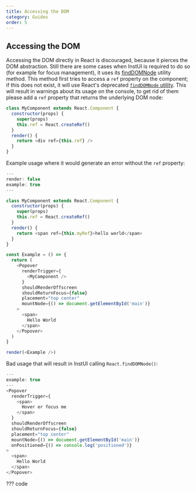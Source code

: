 ```yaml
---
title: Accessing the DOM
category: Guides
order: 5
---
```


## Accessing the DOM

Accessing the DOM directly in React is discouraged, because it pierces the DOM abstraction. Still there are some cases when InstUI is required to do so (for example for focus management), it uses its [findDOMNode](#findDOMNode) utility method.
This method first tries to access a `ref` property on the component; if this does not exist, it will use React's deprecated [`findDOMNode` utility](https://reactjs.org/docs/react-dom.html#finddomnode). This will result in warnings about its usage on the console, to get rid of them please add a `ref` property that returns the underlying DOM node:

```javascript
class MyComponent extends React.Component {
  constructor(props) {
    super(props)
    this.ref = React.createRef()
  }
  render() {
    return <div ref={this.ref} />
  }
}
```

Example usage where it would generate an error without the `ref` property:

```js
---
render: false
example: true
---

class MyComponent extends React.Component {
  constructor(props) {
    super(props)
    this.ref = React.createRef()
  }
  render() {
    return <span ref={this.myRef}>hello world</span>
  }
}

const Example = () => {
  return (
    <Popover
      renderTrigger={
        <MyComponent />
      }
      shouldRenderOffscreen
      shouldReturnFocus={false}
      placement="top center"
      mountNode={() => document.getElementById('main')}
    >
      <span>
        Hello World
      </span>
    </Popover>
  )
}

render(<Example />)
```

Bad usage that will result in InstUI calling `React.findDOMNode()`:

```js
---
example: true
---
<Popover
  renderTrigger={
    <span>
      Hover or focus me
    </span>
  }
  shouldRenderOffscreen
  shouldReturnFocus={false}
  placement="top center"
  mountNode={() => document.getElementById('main')}
  onPositioned={() => console.log('positioned')}
>
  <span>
    Hello World
  </span>
</Popover>
```

??? code
